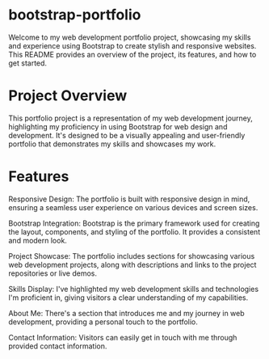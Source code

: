 # bootstrap-portfolio
Welcome to my web development portfolio project, showcasing my skills and experience using Bootstrap to create stylish and responsive websites. This README provides an overview of the project, its features, and how to get started.

# Project Overview
This portfolio project is a representation of my web development journey, highlighting my proficiency in using Bootstrap for web design and development. It's designed to be a visually appealing and user-friendly portfolio that demonstrates my skills and showcases my work.

# Features
Responsive Design: The portfolio is built with responsive design in mind, ensuring a seamless user experience on various devices and screen sizes.

Bootstrap Integration: Bootstrap is the primary framework used for creating the layout, components, and styling of the portfolio. It provides a consistent and modern look.

Project Showcase: The portfolio includes sections for showcasing various web development projects, along with descriptions and links to the project repositories or live demos.

Skills Display: I've highlighted my web development skills and technologies I'm proficient in, giving visitors a clear understanding of my capabilities.

About Me: There's a section that introduces me and my journey in web development, providing a personal touch to the portfolio.

Contact Information: Visitors can easily get in touch with me through provided contact information.
